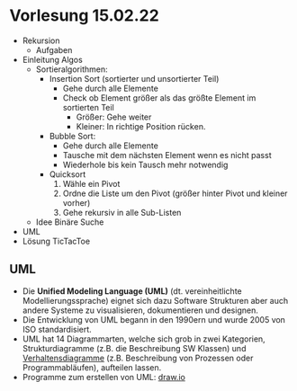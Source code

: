 # Vorlesung 15.02.22

- Rekursion
  - Aufgaben
- Einleitung Algos
  - Sortieralgorithmen:
    - Insertion Sort (sortierter und unsortierter Teil)
      - Gehe durch alle Elemente
      - Check ob Element größer als das größte Element im sortierten Teil
        - Größer: Gehe weiter
        - Kleiner: In richtige Position rücken.
    - Bubble Sort:
      - Gehe durch alle Elemente
      - Tausche mit dem nächsten Element wenn es nicht passt
      - Wiederhole bis kein Tausch mehr notwendig
    - Quicksort
      1. Wähle ein Pivot
      2. Ordne die Liste um den Pivot (größer hinter Pivot und kleiner vorher)
      3. Gehe rekursiv in alle Sub-Listen
  - Idee Binäre Suche
- UML
- Lösung TicTacToe

## UML
- Die **Unified Modeling Language (UML)** (dt. vereinheitlichte Modellierungssprache) eignet sich dazu Software Strukturen aber auch andere Systeme zu visualisieren, dokumentieren und designen.
- Die Entwicklung von UML begann in den 1990ern und wurde 2005 von ISO standardisiert.
- UML hat 14 Diagrammarten, welche sich grob in zwei Kategorien, Strukturdiagramme (z.B. die Beschreibung SW Klassen) und [Verhaltensdiagramme](https://de.wikipedia.org/wiki/Aktivitätsdiagramm) (z.B. Beschreibung von Prozessen oder Programmabläufen), aufteilen lassen.
- Programme zum erstellen von UML: [draw.io](https://draw.io/)